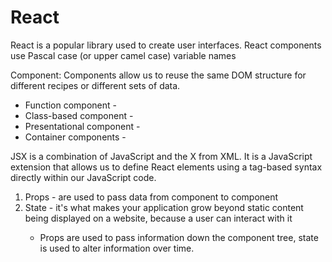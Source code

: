 # React
<p>React is a popular library used to create user interfaces. React components use Pascal case (or upper camel case) variable names</p>
<p>Component: Components allow us to reuse the same DOM structure for different recipes or different sets of data.</p>
<ul>
    <li>Function component - </li>
    <li>Class-based component - </li>
    <li>Presentational component - </li>
    <li>Container components - </li>
</ul>
<p>JSX is a combination of JavaScript and the X from XML. It is a JavaScript extension that allows us to define React elements using a tag-based syntax directly within our JavaScript code.</p>
<ol>
    <li>Props - are used to pass data from component to component</li>
    <li>State - it's what makes your application grow beyond static content being displayed on a website, because a user can interact with it</li>
    <ul>
        <li>Props are used to pass information down the component tree, state is used to alter information over time.</li>
    </ul>
</ol>

